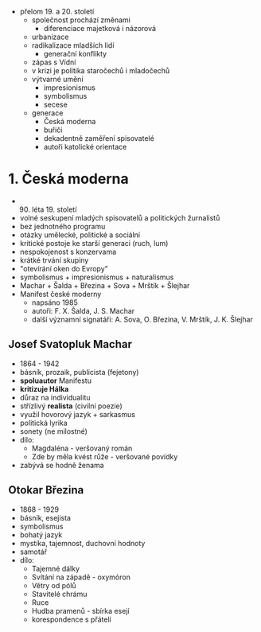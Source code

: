 - přelom 19. a 20. století
	- společnost prochází změnami
		- diferenciace majetková i názorová
	- urbanizace
	- radikalizace mladších lidí
		- generační konflikty
	- zápas s Vídní
	- v krizi je politika staročechů i mladočechů
	- výtvarné umění
		- impresionismus
		- symbolismus
		- secese
	- generace
		- Česká moderna
		- buřiči
		- dekadentně zaměření spisovatelé
		- autoři katolické orientace
# 1. Česká moderna
- 90. léta 19. století
- volné seskupení mladých spisovatelů a politických žurnalistů
- bez jednotného programu
- otázky umělecké, politické a sociální
- kritické postoje ke starší generaci (ruch, lum)
- nespokojenost s konzervama
- krátké trvání skupiny
- "otevírání oken do Evropy"
- symbolismus + impresionismus + naturalismus
- Machar + Šalda + Březina + Sova + Mrštík + Šlejhar
- Manifest české moderny
	- napsáno 1985
	- autoři: F. X. Šalda, J. S. Machar
	- další významní signatáři: A. Sova, O. Březina, V. Mrštík, J. K. Šlejhar
## Josef Svatopluk Machar
- 1864 - 1942
- básník, prozaik, publicista (fejetony)
- **spoluautor** Manifestu
- **kritizuje Hálka**
- důraz na individualitu
- střízlivý **realista** (civilní poezie)
- využil hovorový jazyk + sarkasmus
- politická lyrika
- sonety (ne milostné)
- dílo:
	- Magdaléna - veršovaný román
	- Zde by měla kvést růže - veršované povídky
- zabývá se hodně ženama
## Otokar Březina
- 1868 - 1929
- básník, esejista
- symbolismus
- bohatý jazyk
- mystika, tajemnost, duchovní hodnoty
- samotář
- dílo:
	- Tajemné dálky
	- Svítání na západě - oxymóron
	- Větry od pólů
	- Stavitelé chrámu
	- Ruce
	- Hudba pramenů - sbírka esejí
	- korespondence s přáteli